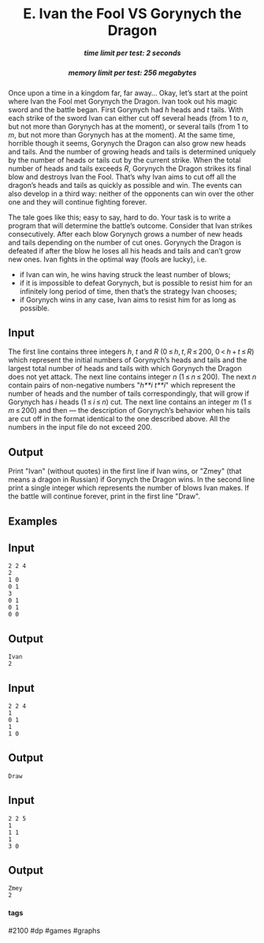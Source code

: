 <h1 style='text-align: center;'> E. Ivan the Fool VS Gorynych the Dragon</h1>

<h5 style='text-align: center;'>time limit per test: 2 seconds</h5>
<h5 style='text-align: center;'>memory limit per test: 256 megabytes</h5>

Once upon a time in a kingdom far, far away… Okay, let’s start at the point where Ivan the Fool met Gorynych the Dragon. Ivan took out his magic sword and the battle began. First Gorynych had *h* heads and *t* tails. With each strike of the sword Ivan can either cut off several heads (from 1 to *n*, but not more than Gorynych has at the moment), or several tails (from 1 to *m*, but not more than Gorynych has at the moment). At the same time, horrible though it seems, Gorynych the Dragon can also grow new heads and tails. And the number of growing heads and tails is determined uniquely by the number of heads or tails cut by the current strike. When the total number of heads and tails exceeds *R*, Gorynych the Dragon strikes its final blow and destroys Ivan the Fool. That’s why Ivan aims to cut off all the dragon’s heads and tails as quickly as possible and win. The events can also develop in a third way: neither of the opponents can win over the other one and they will continue fighting forever.

The tale goes like this; easy to say, hard to do. Your task is to write a program that will determine the battle’s outcome. Consider that Ivan strikes consecutively. After each blow Gorynych grows a number of new heads and tails depending on the number of cut ones. Gorynych the Dragon is defeated if after the blow he loses all his heads and tails and can’t grow new ones. Ivan fights in the optimal way (fools are lucky), i.e. 

* if Ivan can win, he wins having struck the least number of blows;
* if it is impossible to defeat Gorynych, but is possible to resist him for an infinitely long period of time, then that’s the strategy Ivan chooses;
* if Gorynych wins in any case, Ivan aims to resist him for as long as possible.
## Input

The first line contains three integers *h*, *t* and *R* (0 ≤ *h*, *t*, *R* ≤ 200, 0 < *h* + *t* ≤ *R*) which represent the initial numbers of Gorynych’s heads and tails and the largest total number of heads and tails with which Gorynych the Dragon does not yet attack. The next line contains integer *n* (1 ≤ *n* ≤ 200). The next *n* contain pairs of non-negative numbers "*h**i* *t**i*" which represent the number of heads and the number of tails correspondingly, that will grow if Gorynych has *i* heads (1 ≤ *i* ≤ *n*) cut. The next line contains an integer *m* (1 ≤ *m* ≤ 200) and then — the description of Gorynych’s behavior when his tails are cut off in the format identical to the one described above. All the numbers in the input file do not exceed 200. 

## Output

Print "Ivan" (without quotes) in the first line if Ivan wins, or "Zmey" (that means a dragon in Russian) if Gorynych the Dragon wins. In the second line print a single integer which represents the number of blows Ivan makes. If the battle will continue forever, print in the first line "Draw".

## Examples

## Input


```
2 2 4  
2  
1 0  
0 1  
3  
0 1  
0 1  
0 0  

```
## Output


```
Ivan  
2  

```
## Input


```
2 2 4  
1  
0 1  
1  
1 0  

```
## Output


```
Draw  

```
## Input


```
2 2 5  
1  
1 1  
1  
3 0  

```
## Output


```
Zmey  
2  

```


#### tags 

#2100 #dp #games #graphs 